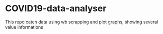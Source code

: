 # COVID19-data-analyser
This repo catch data using wb scrapping and plot graphs, showing several value informations 
